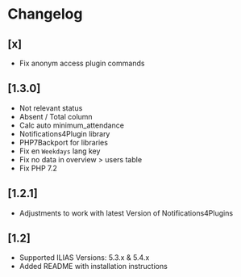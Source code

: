 # Changelog

## [x]
* Fix anonym access plugin commands

## [1.3.0]
* Not relevant status
* Absent / Total column
* Calc auto minimum_attendance
* Notifications4Plugin library
* PHP7Backport for libraries
* Fix en `Weekdays` lang key
* Fix no data in overview > users table
* Fix PHP 7.2

## [1.2.1]
* Adjustments to work with latest Version of Notifications4Plugins

## [1.2]
* Supported ILIAS Versions: 5.3.x & 5.4.x
* Added README with installation instructions

